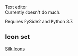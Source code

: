 
Text editor \
Currently doesn't do much.

Requires PySide2 and Python 3.7.

## Icon set
[Silk Icons](http://www.famfamfam.com/lab/icons/silk/)
